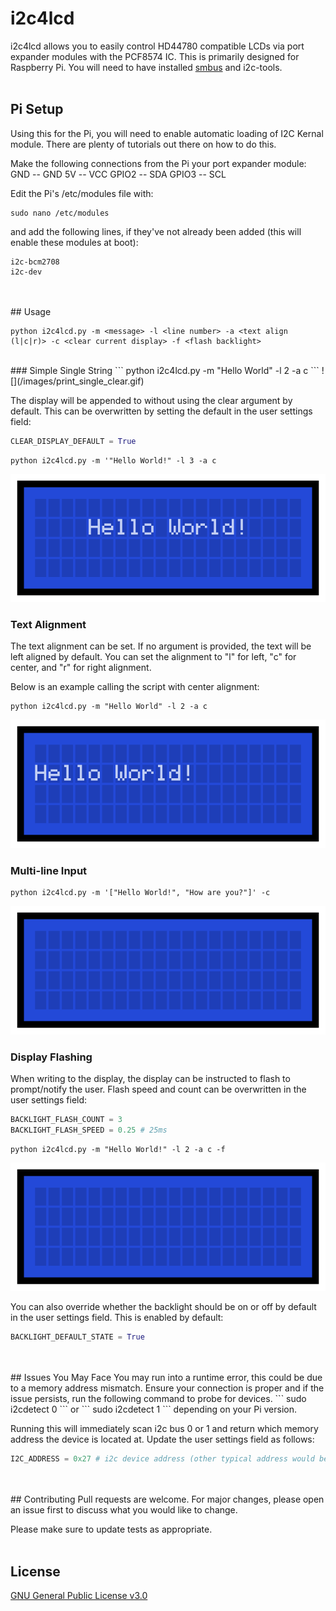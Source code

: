 # i2c4lcd
i2c4lcd allows you to easily control HD44780 compatible LCDs via port expander modules with the PCF8574 IC.
This is primarily designed for Raspberry Pi. You will need to have installed [smbus](https://pypi.org/project/smbus2/) and i2c-tools.
<br/>
<br/>
## Pi Setup
Using this for the Pi, you will need to enable automatic loading of I2C Kernal module. There are plenty of tutorials out there on how to do this.

Make the following connections from the Pi your port expander module:
GND   -- GND
5V    -- VCC
GPIO2 -- SDA
GPIO3 -- SCL

Edit the Pi's /etc/modules file with:
```
sudo nano /etc/modules
```
and add the following lines, if they've not already been added (this will enable these modules at boot):
```
i2c-bcm2708
i2c-dev
```
<br/>
<br/>
## Usage

```
python i2c4lcd.py -m <message> -l <line number> -a <text align (l|c|r)> -c <clear current display> -f <flash backlight>
```
<br/>
### Simple Single String
```
python i2c4lcd.py -m "Hello World" -l 2 -a c
```
![](/images/print_single_clear.gif)


The display will be appended to without using the clear argument by default. This can be overwritten by setting the default in the user settings field:
```python
CLEAR_DISPLAY_DEFAULT = True
```

```
python i2c4lcd.py -m '"Hello World!" -l 3 -a c
```
![](/images/print_dontclear.gif)
<br/>
### Text Alignment

The text alignment can be set. If no argument is provided, the text will be left aligned by default.
You can set the alignment to "l" for left, "c" for center, and "r" for right alignment.

Below is an example calling the script with center alignment:
```
python i2c4lcd.py -m "Hello World" -l 2 -a c
```
![](/images/print_alignment.gif)
<br/>
### Multi-line Input

```
python i2c4lcd.py -m '["Hello World!", "How are you?"]' -c
```
![](/images/print_multiple.gif)
<br/>
### Display Flashing

When writing to the display, the display can be instructed to flash to prompt/notify the user. Flash speed and count can be overwritten in the user settings field:
```python
BACKLIGHT_FLASH_COUNT = 3
BACKLIGHT_FLASH_SPEED = 0.25 # 25ms
```

```
python i2c4lcd.py -m "Hello World!" -l 2 -a c -f
```
![](/images/print_flash.gif)

You can also override whether the backlight should be on or off by default in the user settings field. This is enabled by default:
```python
BACKLIGHT_DEFAULT_STATE = True
```
<br/>
<br/>
## Issues You May Face
You may run into a runtime error, this could be due to a memory address mismatch. Ensure your connection is proper and if the issue persists, run the following command to probe for devices.
```
sudo i2cdetect 0
```
or 
```
sudo i2cdetect 1
```
depending on your Pi version. 

Running this will immediately scan i2c bus 0 or 1 and return which memory address the device is located at. Update the user settings field as follows:
```python
I2C_ADDRESS = 0x27 # i2c device address (other typical address would be 0x3f)
```
<br/>
<br/>
## Contributing
Pull requests are welcome. For major changes, please open an issue first to discuss what you would like to change.

Please make sure to update tests as appropriate.
<br/>
<br/>
## License
[GNU General Public License v3.0](https://choosealicense.com/licenses/gpl-3.0/)

